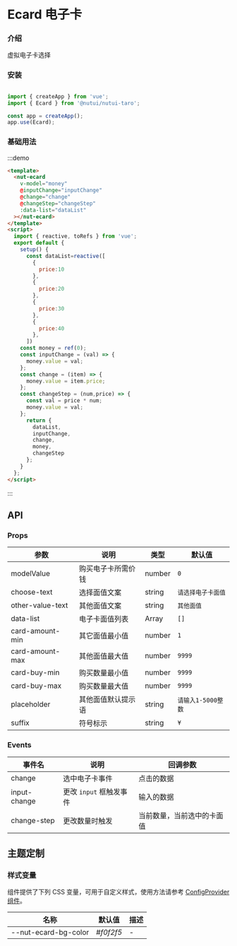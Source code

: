 # Ecard 电子卡

### 介绍

虚拟电子卡选择

### 安装

```javascript

import { createApp } from 'vue';
import { Ecard } from '@nutui/nutui-taro';

const app = createApp();
app.use(Ecard);
```

### 基础用法

:::demo

```html
<template>
  <nut-ecard
    v-model="money"
    @inputChange="inputChange"
    @change="change"
    @changeStep="changeStep"
    :data-list="dataList"
  ></nut-ecard>
</template>
<script>
  import { reactive, toRefs } from 'vue';
  export default {
    setup() {
      const dataList=reactive([
        {
          price:10
        },
        {
          price:20
        },
        {
          price:30
        },
        {
          price:40
        },
      ])
    const money = ref(0);
    const inputChange = (val) => {
      money.value = val;
    };
    const change = (item) => {
      money.value = item.price;
    };
    const changeStep = (num,price) => {
      const val = price * num;
      money.value = val;
    };
      return {
        dataList,
        inputChange,
        change,
        money,
        changeStep
      };
    }
  };
</script>
```

:::

## API

### Props

| 参数         | 说明                             | 类型   | 默认值           |
|--------------|----------------------------------|--------|------------------|
| modelValue        | 购买电子卡所需价钱                    | number | `0`            |
| choose-text         | 选择面值文案               | string |   `请选择电子卡面值`              |
| other-value-text        | 其他面值文案   | string |         `其他面值`        |
| data-list         | 电子卡面值列表| Array |        `[]`        |
| card-amount-min| 其它面值最小值     | number | `1` |
| card-amount-max        | 其他面值最大值                      | number | `9999`            |
| card-buy-min        | 购买数量最小值                      | number | `9999`            |
| card-buy-max        | 购买数量最大值                      | number | `9999`            |
| placeholder        | 其他面值默认提示语                    | string |    `请输入1-5000整数`         |
| suffix        | 符号标示                      | string | `¥`            |

### Events

| 事件名 | 说明           | 回调参数     |
|--------|----------------|--------------|
| change  | 选中电子卡事件 | 点击的数据 |
| input-change  | 更改 `input` 框触发事件 | 输入的数据 |
| change-step  | 更改数量时触发 | 当前数量，当前选中的卡面值 |

## 主题定制

### 样式变量

组件提供了下列 CSS 变量，可用于自定义样式，使用方法请参考 [ConfigProvider 组件](#/zh-CN/config-provider)。

| 名称                                    | 默认值                     | 描述 |
| --------------------------------------- | -------------------------- | ---- |
| --nut-ecard-bg-color                    | _#f0f2f5_        | -    |

